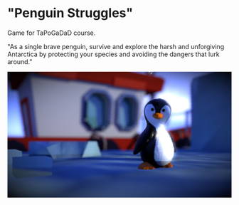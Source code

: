 # "Penguin Struggles"
Game for TaPoGaDaD course.

"As a single brave penguin, survive and explore the harsh and unforgiving Antarctica by protecting your species and avoiding the dangers that lurk around."

![alt text](https://github.com/GameDev-Noot-Noot/Penguin_Struggles/blob/main/images/Final_art.png?raw=true)

